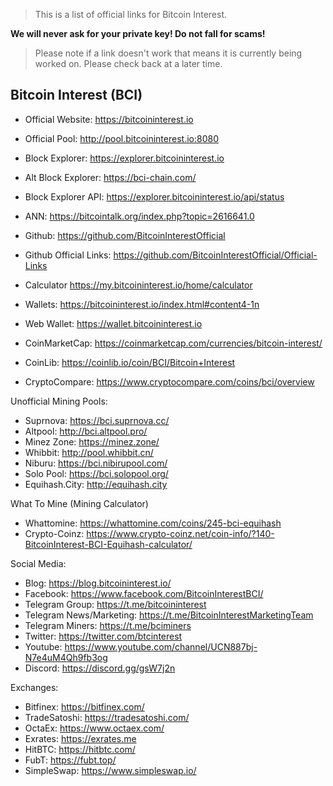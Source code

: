 > This is a list of official links for Bitcoin Interest.

**We will never ask for your private key! Do not fall for scams!**

> Please note if a link doesn't work that means it is currently being worked on. Please check back at a later time.

## Bitcoin Interest (BCI)

* Official Website: https://bitcoininterest.io
* Official Pool: http://pool.bitcoininterest.io:8080
* Block Explorer: https://explorer.bitcoininterest.io
* Alt Block Explorer: https://bci-chain.com/

* Block Explorer API: https://explorer.bitcoininterest.io/api/status

* ANN: https://bitcointalk.org/index.php?topic=2616641.0

* Github: https://github.com/BitcoinInterestOfficial
* Github Official Links: https://github.com/BitcoinInterestOfficial/Official-Links

* Calculator https://my.bitcoininterest.io/home/calculator
* Wallets: https://bitcoininterest.io/index.html#content4-1n
* Web Wallet: https://wallet.bitcoininterest.io

* CoinMarketCap: https://coinmarketcap.com/currencies/bitcoin-interest/
* CoinLib: https://coinlib.io/coin/BCI/Bitcoin+Interest
* CryptoCompare: https://www.cryptocompare.com/coins/bci/overview

Unofficial Mining Pools:
* Suprnova: https://bci.suprnova.cc/
* Altpool: http://bci.altpool.pro/
* Minez Zone: https://minez.zone/
* Whibbit: http://pool.whibbit.cn/
* Niburu: https://bci.nibirupool.com/
* Solo Pool: https://bci.solopool.org/
* Equihash.City: http://equihash.city

What To Mine (Mining Calculator)
* Whattomine: https://whattomine.com/coins/245-bci-equihash
* Crypto-Coinz: https://www.crypto-coinz.net/coin-info/?140-BitcoinInterest-BCI-Equihash-calculator/

Social Media:
* Blog: https://blog.bitcoininterest.io/
* Facebook: https://www.facebook.com/BitcoinInterestBCI/
* Telegram Group: https://t.me/bitcoininterest
* Telegram News/Marketing: https://t.me/BitcoinInterestMarketingTeam
* Telegram Miners: https://t.me/bciminers
* Twitter: https://twitter.com/btcinterest
* Youtube: https://www.youtube.com/channel/UCN887bj-N7e4uM4Qh9fb3og
* Discord: https://discord.gg/gsW7j2n


Exchanges:
* Bitfinex: https://bitfinex.com/
* TradeSatoshi: https://tradesatoshi.com/
* OctaEx: https://www.octaex.com/
* Exrates: https://exrates.me
* HitBTC: https://hitbtc.com/
* FubT: https://fubt.top/
* SimpleSwap: https://www.simpleswap.io/


